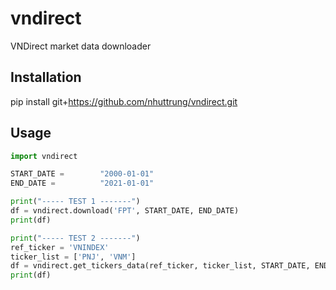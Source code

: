 # vndirect
VNDirect market data downloader

## Installation
pip install git+https://github.com/nhuttrung/vndirect.git

## Usage
```python
import vndirect

START_DATE =        "2000-01-01"
END_DATE =          "2021-01-01"

print("----- TEST 1 -------")
df = vndirect.download('FPT', START_DATE, END_DATE)
print(df)

print("----- TEST 2 -------")
ref_ticker = 'VNINDEX'
ticker_list = ['PNJ', 'VNM']
df = vndirect.get_tickers_data(ref_ticker, ticker_list, START_DATE, END_DATE)
print(df)
```
